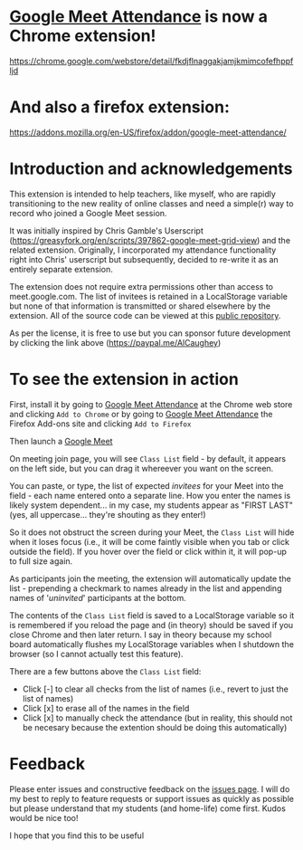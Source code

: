 # [Google Meet Attendance](https://chrome.google.com/webstore/detail/fkdjflnaggakjamjkmimcofefhppfljd) is now a Chrome extension!  
https://chrome.google.com/webstore/detail/fkdjflnaggakjamjkmimcofefhppfljd
# And also a firefox extension:
https://addons.mozilla.org/en-US/firefox/addon/google-meet-attendance/

# Introduction and acknowledgements

This extension is intended to help teachers, like myself, who are rapidly transitioning to the new reality of online classes and need a simple(r) way to record who joined a Google Meet session.

It was initially inspired by Chris Gamble's Userscript (https://greasyfork.org/en/scripts/397862-google-meet-grid-view) and the related extension.  Originally, I incorporated my attendance functionality right into Chris' userscript but subsequently, decided to re-write it as an entirely separate extension.

The extension does not require extra permissions other than access to meet.google.com. The list of invitees is retained in a LocalStorage variable but none of that information is transmitted or shared elsewhere by the extension.  All of the source code can be viewed at this [public repository](https://github.com/al-caughey/Google-Meet-Attendance).

As per the license, it is free to use but you can sponsor future development by clicking the link above (https://paypal.me/AlCaughey)

# To see the extension in action
First, install it by going to [Google Meet Attendance](https://chrome.google.com/webstore/detail/fkdjflnaggakjamjkmimcofefhppfljd) at the Chrome web store and clicking `Add to Chrome` or by going to [Google Meet Attendance](https://addons.mozilla.org/en-US/firefox/addon/google-meet-attendance/) the Firefox Add-ons site and clicking `Add to Firefox` 

Then launch a [Google Meet](https://meet.google.com)

On meeting join page, you will see `Class List` field - by default, it appears on the left side, but you can drag it whereever you want on the screen.  

You can paste, or type, the list of expected *invitees* for your Meet into the field - each name entered onto a separate line. How you enter the names is likely system dependent... in my case, my students appear as "FIRST LAST" (yes, all uppercase... they're shouting as they enter!)

So it does not obstruct the screen during your Meet, the `Class List` will hide when it loses focus (i.e., it will be come faintly visible when you tab or click outside the field).  If you hover over the field or click within it, it will pop-up to full size again.
   
As participants join the meeting, the extension will automatically update the list - prepending a checkmark to names already in the list and appending names of '*uninvited*' participants at the bottom.

The contents of the `Class List` field is saved to a LocalStorage variable so it is remembered if you reload the page and (in theory) should be saved if you close Chrome and then later return.  I say in theory because my school board automatically flushes my LocalStorage variables when I shutdown the browser (so I cannot actually test this feature).

There are a few buttons above the `Class List` field:
* Click [-] to clear all checks from the list of names (i.e., revert to just the list of names)
* Click [x] to erase all of the names in the field
* Click [x] to manually check the attendance (but in reality, this should not be necesary because the extention should be doing  this automatically)
   
# Feedback
Please enter issues and constructive feedback on the [issues page](https://github.com/al-caughey/Google-Meet-Attendance/issues). I will do my best to reply to feature requests or support issues as quickly as possible but please understand that my students (and home-life) come first.  Kudos would be nice too!

I hope that you find this to be useful
